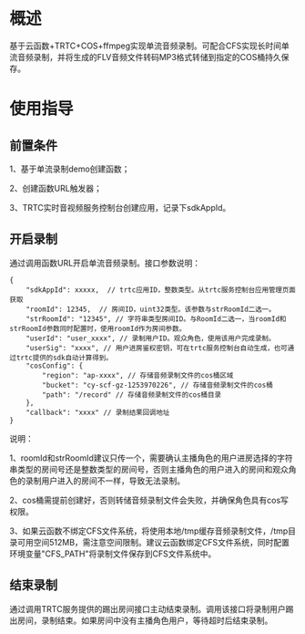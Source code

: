 # 概述

基于云函数+TRTC+COS+ffmpeg实现单流音频录制。可配合CFS实现长时间单流音频录制，并将生成的FLV音频文件转码MP3格式转储到指定的COS桶持久保存。

# 使用指导

## 前置条件

1、基于单流录制demo创建函数； 

2、创建函数URL触发器；

3、TRTC实时音视频服务控制台创建应用，记录下sdkAppId。

## 开启录制

通过调用函数URL开启单流音频录制。接口参数说明：

```
{
	"sdkAppId": xxxxx,  // trtc应用ID，整数类型。从trtc服务控制台应用管理页面获取
	"roomId": 12345,  // 房间ID，uint32类型。该参数与strRoomId二选一。
	"strRoomId": "12345", // 字符串类型房间ID。与RoomId二选一，当roomId和strRoomId参数同时配置时，使用roomId作为房间参数。
	"userId": "user_xxxx", // 录制用户ID。观众角色，使用该用户完成录制。
	"userSig": "xxxx", // 用户进房鉴权密钥，可在trtc服务控制台自动生成，也可通过trtc提供的sdk自动计算得到。
	"cosConfig": {
		"region": "ap-xxxx", // 存储音频录制文件的cos桶区域
		"bucket": "cy-scf-gz-1253970226", // 存储音频录制文件的cos桶
		"path": "/record" // 存储音频录制文件的cos桶目录
	},
	"callback": "xxxx" // 录制结果回调地址
}
```

说明：

1、roomId和strRoomId建议只传一个，需要确认主播角色的用户进房选择的字符串类型的房间号还是整数类型的房间号，否则主播角色的用户进入的房间和观众角色的录制用户进入的房间不一样，导致无法录制。

2、cos桶需提前创建好，否则转储音频录制文件会失败，并确保角色具有cos写权限。

3、如果云函数不绑定CFS文件系统，将使用本地/tmp缓存音频录制文件，/tmp目录可用空间512MB，需注意空间限制。建议云函数绑定CFS文件系统，同时配置环境变量"CFS_PATH"将录制文件保存到CFS文件系统中。

## 结束录制

通过调用TRTC服务提供的踢出房间接口主动结束录制。调用该接口将录制用户踢出房间，录制结束。如果房间中没有主播角色用户，等待超时后结束录制。


